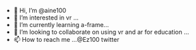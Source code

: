 - 👋 Hi, I’m @aine100
- 👀 I’m interested in vr ...
- 🌱 I’m currently learning a-frame...
- 💞️ I’m looking to collaborate on using vr and ar for education ...
- 📫 How to reach me ...@Ez100 twitter

<!---
aine100/aine100 is a ✨ special ✨ repository because its `README.md` (this file) appears on your GitHub profile.
You can click the Preview link to take a look at your changes.
--->
